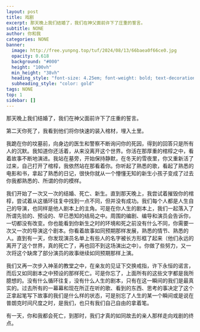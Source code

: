 ```yaml
---
layout: post
title: 戏剧
excerpt: 那天晚上我们结婚了，我们在神父面前许下了庄重的誓言。
subtitle: NONE
author: 你和我
categories: NONE
banner:
  image: http://free.yunpng.top/tuf/2024/08/13/66baea0f66ce0.jpg
  opacity: 0.618
  background: "#000"
  height: "100vh"
  min_height: "38vh"
  heading_style: "font-size: 4.25em; font-weight: bold; text-decoration: underline"
  subheading_style: "color: gold"
tags: NONE
top: 1
sidebar: []
---
```

那天晚上我们结婚了，我们在神父面前许下了庄重的誓言。

第二天你死了，我看到他们将你快速的装入棺材，埋入土里。

我跪在你的坟墓前，向身边的医生和警察不断询问你的死因，得到的回答只是所有人的沉默。我知道你还活着，从来没离开这个世界。你活在那厚重的棺椁之中，看着故事不断地演进。我站在墓旁，开始保持静默，在冬天的雪夜里，你又重新活了过来，自己打开了棺椁，我依然站在那看着你。你听起了熟悉的歌，看起了熟悉的电影和书，拿起了熟悉的日记，很快你就从一个懵懂无知的新生小孩子变成了过去你我都熟悉的、所谓的你的模样。

我们开始了一次又一次的结婚、死亡、新生。直到那天晚上，我尝试着摧毁你的棺椁，尝试着从这循环往复中找到一点不同，但并没有成功。我们每个人都是人生自己的导演，也同样是他人剧本上的主角。可是在你人生的剧本上，我们一起落入了所谓先验的、预设的、早已悉知的结局之中。周围的编剧、编导和演员会告诉你，一切都没有改变。你也能看到你新生之时的环境和死之前没有什么不同，你需要一次又一次的导演这个剧本。你看着故事如同预期那样发展，熟悉的情节、熟悉的人。直到有一天，你发现演员名单上有些人的名字被长方形框了起来（他们永远的离开了这个世界，真的死亡了，再也回不到这场演出之中）。你做了些努力，又一次将这个缺席了部分演员的故事继续如同预期那样上演。

我们又再一次步入神圣的教堂之中，在亲友的见证下交换戒指，许下永恒的诺言，而后又如同剧本之中预设的那样死亡。可是你忘了，上面所有的这些文字都是我所臆想的。没有什么循环往复，没有什么人生的剧本，只有在这一瞬间的我们是最真实的。过去所有的一幕幕和现在所正在听的歌、看到的东西、思考的事决定了这个正拿起笔写下故事的我们是什么样的状态，可是别忘了人生的某一个瞬间或是说在普朗克时间尺度之时，是我们，也只有我们自己自由的拿着笔。

有一天，你和我都会死亡，到那时，我们才真的如同故去的亲人那样走向戏剧的终点。